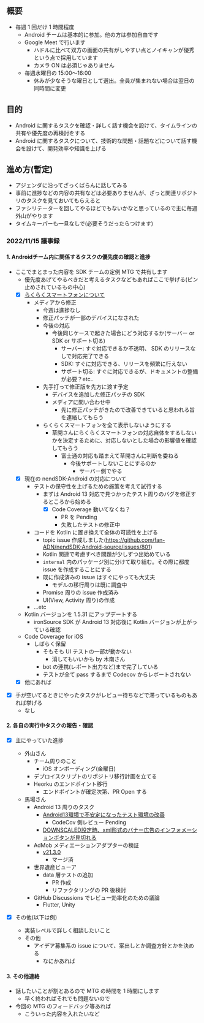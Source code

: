 ## 概要

- 毎週 1 回だけ 1 時間程度
  - Android チームは基本的に参加。他の方は参加自由です
  - Google Meet で行います
    - ハドルに比べて双方の画面の共有がしやすい点とノイキャンが優秀という点で採用しています
    - カメラ ON は必須じゃありません
  - 毎週水曜日の 15:00～16:00
    - 休みが少なそうな曜日として選出。全員が集まれない場合は翌日の同時間に変更

## 目的

- Android に関するタスクを確認・詳しく話す機会を設けて、タイムラインの共有や優先度の再検討をする
- Android に関するタスクについて、技術的な問題・話題などについて話す機会を設けて、開発効率や知識を上げる

## 進め方(暫定)

- アジェンダに沿ってざっくばらんに話してみる
- 事前に進捗などの内容の共有などは必要ありませんが、ざっと関連リポジトリのタスクを見ておいてもらえると
- ファシリテーターを回してやるほどでもないかなと思っているので主に毎週外山がやります
- タイムキーパーも一旦なしで(必要そうだったらつけます)

### 2022/11/15 議事録

#### 1. Androidチーム内に関係するタスクの優先度の確認と進捗

- ここでまとまった内容を SDK チームの定例 MTG で共有します
  - 優先度あげてやるべきだと考えるタスクなどもあればここで挙げる(ピン止めされているもの中心)
  - [x] [らくらくスマートフォンについて](https://github.com/fan-ADN/nendSDK-Android-source/issues/672)
    - メディアから修正
      - 今週は進捗なし
      - 修正パッチが一部のデバイスになされた
      - 今後の対応
        - 今後同じケースで起きた場合にどう対応するか(サーバー or SDK or サポート切る)
          - サーバー: すぐ対応できるか不透明、 SDK のリリースなしで対応完了できる
          - SDK: すぐに対応できる、リリースを頻繁に行えない
          - サポート切る: すぐに対応できるが、ドキュメントの整備が必要？etc..
      - 先手打って修正版を先方に渡す予定
        - デバイスを追加した修正パッチの SDK
        - メディアに問い合わせ中
          - 先に修正パッチがきたので改善できていると思われる旨を連絡してもらう
      - らくらくスマートフォンを全て表示しないようにする
          - 草開さんにらくらくスマートフォンの対応自体をするしないかを決定するために、対応しないとした場合の影響値を確認してもらう
            - 富士通の対応も踏まえて草開さんに判断を委ねる
              - 今後サポートしないことにするのか
                - サーバー側でやる
  - [x] 現在の nendSDK-Android の対応について
    - テストの保守性を上げるための施策を考えて試行する
      - まずは Android 13 対応で見つかったテスト周りのバグを修正するところから始める
        - [x] Code Coverage 動いてなくね？
          - PR を Pending
          - 失敗したテストの修正中
    - コードを Kotlin に置き換えて全体の可読性を上げる
      - topic issue 作成しました(https://github.com/fan-ADN/nendSDK-Android-source/issues/801)
      - Kotlin 関連で考慮すべき問題が少しずつ出始めている
      - `internal` 内のパッケージ別に分けて取り組む。その際に都度 issue を作成することにする
      - 既に作成済みの issue はすぐにやっても大丈夫
        - モデルの移行周りは既に調査中
      - Promise 周りの issue 作成済み
      - UI(View, Activity 周り)の作成
    - ...etc
  - Kotlin バージョンを 1.5.31 にアップデートする
    - ironSource SDK が Android 13 対応後に Kotlin バージョンが上がっている確認
  - Code Coverage for iOS
    - しばらく保留
      - そもそも UI テストの一部が動かない
        - 消してもいいかも by 木南さん
      - bot の連携(レポート出力など)まで完了している
      - テストが全て pass するまで Codecov からレポートされない
  - [x] 他にあれば

- [x] 手が空いてるときにやったタスクがレビュー待ちなどで滞っているものもあれば挙げる
  - なし

#### 2. 各自の実行中タスクの報告・確認

- [x] 主にやっていた進捗
  - 外山さん
    - チーム周りのこと
      - iOS オンボーディング(金曜日)
    - デプロイスクリプトのリポジトリ移行計画を立てる
    - Heorku のエンドポイント移行
      - エンドポイントが確定次第、PR Open する
  - 馬場さん
    - Android 13 周りのタスク
      - [Android13環境で不安定になったテスト環境の改善](https://github.com/fan-ADN/nendSDK-Android-source/issues/797)
        - CodeCov 側レビュー Pending
      - [DOWNSCALED設定時、xml形式のバナー広告のインフォメーションボタンが見切れる](https://github.com/fan-ADN/nendSDK-Android-source/issues/759)
    - AdMob メディエーションアダプターの検証
      - [v21.3.0](https://github.com/fan-ADN/nendSDK-Android-admob-mediation-source/pull/102)
        - マージ済
    - 世界遺産ビューア
      - data 層テストの追加
        - PR 作成
        - リファクタリングの PR 後検討
    - GitHub Discussions でレビュー効率化のための議論
      - Flutter, Unity

- [x] その他(以下は例)
  - 実装レベルで詳しく相談したいこと
  - その他
    - アイデア募集系の issue について、案出しとか調査方針とかを決める
      - なにかあれば

#### 3. その他連絡

- 話したいことが割とあるので MTG の時間を 1 時間にします
  - 早く終わればそれでも問題ないので
- 今回の MTG のフィードバック等あれば
  - こういった内容を入れたいなど
